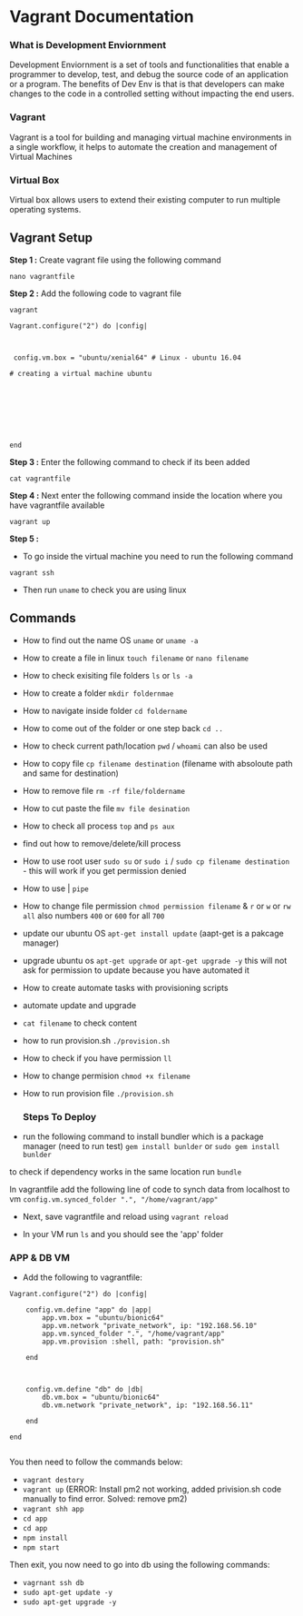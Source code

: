 # Vagrant Documentation

### What is Development Enviornment 
Development  Enviornment is a set of tools and functionalities that enable a programmer to develop, test, and debug the source code of an application or a program. The benefits of Dev Env is that is that developers can make changes to the code in a controlled setting without impacting the end users.


### Vagrant 
Vagrant is a tool for building and managing virtual machine environments in a single workflow, it helps to automate the creation and management of Virtual Machines

### Virtual Box
Virtual box allows users to extend their existing computer to run multiple operating systems.

## Vagrant Setup

**Step 1 :** Create vagrant file using the following command

````
nano vagrantfile
````

**Step 2 :** Add the following code to vagrant file
````
vagrant

Vagrant.configure("2") do |config|



 config.vm.box = "ubuntu/xenial64" # Linux - ubuntu 16.04

# creating a virtual machine ubuntu 



 




end
````

**Step 3 :** Enter the following command to check if its been added

````
cat vagrantfile
````

**Step 4 :** Next enter the following command inside the location where you have vagrantfile available
````
vagrant up 
`````


**Step 5 :** 
- To go inside  the virtual machine you need to run the following command
````
vagrant ssh
````
- Then run `uname` to check you are using linux


## Commands
- How to find out the name OS
`uname` or `uname -a`

- How to create a file in linux `touch filename` or `nano filename`
  
- How to check exisiting file folders `ls` or `ls -a`

- How to create a folder `mkdir foldernmae`

- How to navigate inside folder `cd foldername`

- How to come out of the folder or one step back `cd ..`

- How to check current path/location `pwd`
/ `whoami` can also be used 

- How to copy file `cp filename destination` (filename with absoloute path and same for destination)

- How to remove file `rm -rf file/foldername`

- How to cut paste the file `mv file desination`

- How to check all process `top` and `ps aux`
- find out how to remove/delete/kill process

- How to use root user `sudo su` or `sudo i` / `sudo cp filename destination` - this will work if you get permission denied

- How to use | `pipe`

- How to change file permission `chmod permission filename`
  &  `r` or `w` or `rw` `all` also numbers `400` or `600` for all `700` 
  

-  update our ubuntu OS `apt-get install update` (aapt-get is a pakcage manager)

- upgrade ubuntu os `apt-get upgrade` or
   `apt-get upgrade -y` this will not ask for permission to update because you have automated it
   

- How to create automate tasks with provisioning scripts
- automate update and upgrade
- `cat filename` to check content

- how to run provision.sh `./provision.sh`

- How to check if you have permission `ll`

- How to change permision `chmod +x filename`

- How to run provision file `./provision.sh`


   ### Steps To Deploy

-  run the following command to install bundler which is a package manager (need to run test)
`gem install bunlder` or `sudo gem install bunlder`

to check if dependency works in the same location run `bundle`

In vagrantfile add the following line of code to synch data from localhost to vm `config.vm.synced_folder ".", "/home/vagrant/app"`

- Next, save vagrantfile and reload using `vagrant reload`

- In your VM run `ls` and you should see the 'app' folder 

### APP & DB VM
- Add the following to vagrantfile:
```
Vagrant.configure("2") do |config|

    config.vm.define "app" do |app|
        app.vm.box = "ubuntu/bionic64"
        app.vm.network "private_network", ip: "192.168.56.10"
        app.vm.synced_folder ".", "/home/vagrant/app"
        app.vm.provision :shell, path: "provision.sh"

    end



    config.vm.define "db" do |db|
        db.vm.box = "ubuntu/bionic64"
        db.vm.network "private_network", ip: "192.168.56.11"

    end

end
    
```

You then need to follow the commands below:
- `vagrant destory`
- `vagrant up`
(ERROR: Install pm2 not working, added privision.sh code manually to find error. Solved: remove pm2)
- `vagrant shh app`
- `cd app`
- `cd app`
- `npm install`
- `npm start`

Then exit, you now need to go into db using the following commands:
- `vagrnant ssh db`
- `sudo apt-get update -y`
- `sudo apt-get upgrade -y`
